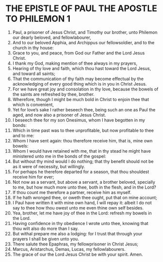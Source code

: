 ﻿# THE EPISTLE OF PAUL THE APOSTLE TO PHILEMON 1
1. Paul, a prisoner of Jesus Christ, and Timothy our brother, unto Philemon our dearly beloved, and fellowlabourer, 
2. And to our beloved Apphia, and Archippus our fellowsoldier, and to the church in thy house: 
3. Grace to you, and peace, from God our Father and the Lord Jesus Christ. 
4. I thank my God, making mention of thee always in my prayers, 
5. Hearing of thy love and faith, which thou hast toward the Lord Jesus, and toward all saints; 
6. That the communication of thy faith may become effectual by the acknowledging of every good thing which is in you in Christ Jesus. 
7. For we have great joy and consolation in thy love, because the bowels of the saints are refreshed by thee, brother. 
8. Wherefore, though I might be much bold in Christ to enjoin thee that which is convenient, 
9. Yet for love’s sake I rather beseech thee, being such an one as Paul the aged, and now also a prisoner of Jesus Christ. 
10. I beseech thee for my son Onesimus, whom I have begotten in my bonds: 
11. Which in time past was to thee unprofitable, but now profitable to thee and to me: 
12. Whom I have sent again: thou therefore receive him, that is, mine own bowels: 
13. Whom I would have retained with me, that in thy stead he might have ministered unto me in the bonds of the gospel: 
14. But without thy mind would I do nothing; that thy benefit should not be as it were of necessity, but willingly. 
15. For perhaps he therefore departed for a season, that thou shouldest receive him for ever; 
16. Not now as a servant, but above a servant, a brother beloved, specially to me, but how much more unto thee, both in the flesh, and in the Lord? 
17. If thou count me therefore a partner, receive him as myself. 
18. If he hath wronged thee, or oweth thee ought, put that on mine account; 
19. I Paul have written it with mine own hand, I will repay it: albeit I do not say to thee how thou owest unto me even thine own self besides. 
20. Yea, brother, let me have joy of thee in the Lord: refresh my bowels in the Lord. 
21. Having confidence in thy obedience I wrote unto thee, knowing that thou wilt also do more than I say. 
22. But withal prepare me also a lodging: for I trust that through your prayers I shall be given unto you. 
23. There salute thee Epaphras, my fellowprisoner in Christ Jesus; 
24. Marcus, Aristarchus, Demas, Lucas, my fellowlabourers. 
25. The grace of our the Lord Jesus Christ be with your spirit. Amen. 

